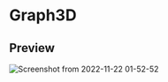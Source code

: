 # Graph3D

## Preview

![Screenshot from 2022-11-22 01-52-52](https://user-images.githubusercontent.com/36484821/203181413-bcea4246-b66c-47b2-ad5c-9f4ce4060e76.png)
